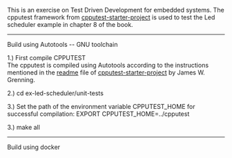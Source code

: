 This is an exercise on Test Driven Development for embedded systems. The cpputest framework from [cpputest-starter-project](https://github.com/jwgrenning/cpputest-starter-project) is used to test the Led scheduler example in chapter 8 of the book.

---
Build using Autotools -- GNU toolchain 

1.) First compile CPPUTEST <br />
The cpputest is compiled using Autotools according to the instructions mentioned in the [readme](https://github.com/jwgrenning/cpputest-starter-project/blob/master/readme/cpputest-starter-kit-readme.pdf) file of [cpputest-starter-project](https://github.com/jwgrenning/cpputest-starter-project) by James W. Grenning.

2.) cd ex-led-scheduler/unit-tests

3.) Set the path of the environment variable CPPUTEST_HOME for successful compilation: EXPORT CPPUTEST_HOME=../cpputest

3.) make all

---

Build using docker 
